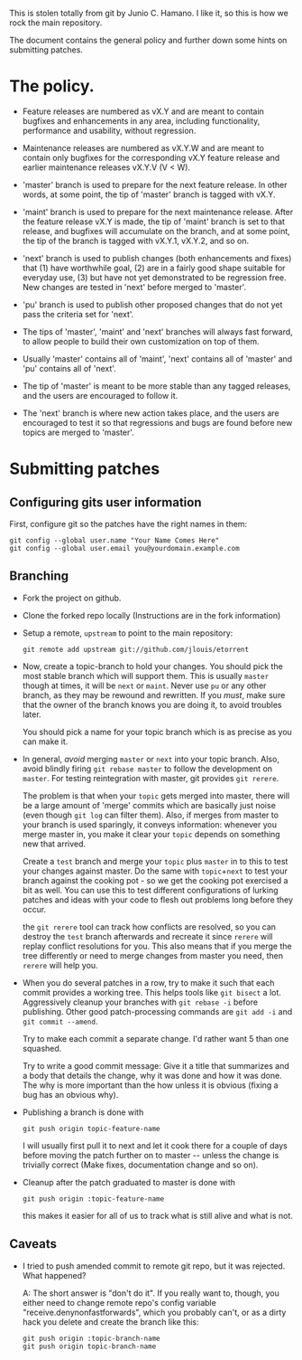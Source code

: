 This is stolen totally from git by Junio C. Hamano. I like it,
so this is how we rock the main repository.

The document contains the general policy and further down some hints
on submitting patches.

# The policy.

 * Feature releases are numbered as vX.Y and are meant to
   contain bugfixes and enhancements in any area, including
   functionality, performance and usability, without regression.

 * Maintenance releases are numbered as vX.Y.W and are meant
   to contain only bugfixes for the corresponding vX.Y feature
   release and earlier maintenance releases vX.Y.V (V < W).

 * 'master' branch is used to prepare for the next feature
   release. In other words, at some point, the tip of 'master'
   branch is tagged with vX.Y.

 * 'maint' branch is used to prepare for the next maintenance
   release.  After the feature release vX.Y is made, the tip
   of 'maint' branch is set to that release, and bugfixes will
   accumulate on the branch, and at some point, the tip of the
   branch is tagged with vX.Y.1, vX.Y.2, and so on.

 * 'next' branch is used to publish changes (both enhancements
   and fixes) that (1) have worthwhile goal, (2) are in a fairly
   good shape suitable for everyday use, (3) but have not yet
   demonstrated to be regression free.  New changes are tested
   in 'next' before merged to 'master'.

 * 'pu' branch is used to publish other proposed changes that do
   not yet pass the criteria set for 'next'.

 * The tips of 'master', 'maint' and 'next' branches will always
   fast forward, to allow people to build their own
   customization on top of them.

 * Usually 'master' contains all of 'maint', 'next' contains all
   of 'master' and 'pu' contains all of 'next'.

 * The tip of 'master' is meant to be more stable than any
   tagged releases, and the users are encouraged to follow it.

 * The 'next' branch is where new action takes place, and the
   users are encouraged to test it so that regressions and bugs
   are found before new topics are merged to 'master'.

# Submitting patches

## Configuring gits user information

First, configure git so the patches have the right names in them:

    git config --global user.name "Your Name Comes Here"
    git config --global user.email you@yourdomain.example.com

## Branching

  * Fork the project on github.
  * Clone the forked repo locally (Instructions are in the fork
    information)
  * Setup a remote, `upstream` to point to the main repository:

        git remote add upstream git://github.com/jlouis/etorrent

  * Now, create a topic-branch to hold your changes. You should pick
    the most stable branch which will support them. This is usually
    `master` though at times, it will be `next` or `maint`. Never use
    `pu` or any other branch, as they may be rewound and rewritten. If
    you *must*, make sure that the owner of the branch knows you are
    doing it, to avoid troubles later.

    You should pick a name for your topic branch which is as precise
    as you can make it.

  * In general, *avoid* merging `master` or `next` into your topic
    branch. Also, avoid blindly firing `git rebase master` to follow
    the development on `master`. For testing reintegration with
    master, git provides `git rerere`.

    The problem is that when your `topic` gets merged into master,
    there will be a large amount of 'merge' commits which are basically
    just noise (even though `git log` can filter them). Also, if merges
    from master to your branch is used sparingly, it conveys information:
    whenever you merge master in, you make it clear your `topic` depends
    on something new that arrived.

    Create a `test` branch and merge your `topic` plus `master` in to this
    to test your changes against master. Do the same with `topic`+`next` to
    test your branch against the cooking pot - so we get the cooking pot
    exercised a bit as well. You can use this to test different configurations
    of lurking patches and ideas with your code to flesh out problems long
    before they occur.

    the `git rerere` tool can track how conflicts are resolved, so you can
    destroy the `test` branch afterwards and recreate it since `rerere`
    will replay conflict resolutions for you. This also means that if you
    merge the tree differently or need to merge changes from master you need,
    then `rerere` will help you.

  * When you do several patches in a row, try to make it such that
    each commit provides a working tree. This helps tools like `git
    bisect` a lot. Aggressively cleanup your branches with `git rebase
    -i` before publishing. Other good patch-processing commands are
    `git add -i` and `git commit --amend`.

    Try to make each commit a separate change. I'd rather want 5 than
    one squashed.

    Try to write a good commit message: Give it a title that
    summarizes and a body that details the change, why it was done and
    how it was done. The why is more important than the how unless it
    is obvious (fixing a bug has an obvious why).

  * Publishing a branch is done with

        git push origin topic-feature-name

    I will usually first pull it to next and let it cook there for a
    couple of days before moving the patch further on to master --
    unless the change is trivially correct (Make fixes, documentation
    change and so on).

  * Cleanup after the patch graduated to master is done with

        git push origin :topic-feature-name

    this makes it easier for all of us to track what is still alive
    and what is not.

## Caveats

  * I tried to push amended commit to remote git repo, but it was rejected.
    What happened?

    A: The short answer is "don't do it". If you really want to, though,
    you either need to change remote repo's config variable
    "receive.denynonfastforwards", which you probably can't, or as
    a dirty hack you delete and create the branch like this:
	
        git push origin :topic-branch-name
        git push origin topic-branch-name

